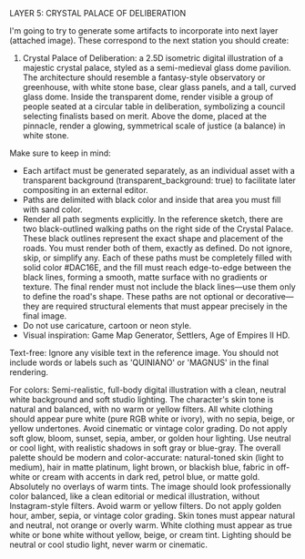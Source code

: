 LAYER 5: CRYSTAL PALACE OF DELIBERATION

I'm going to try to generate some artifacts to incorporate into next layer (attached image). These correspond to the next station you should create:

1. Crystal Palace of Deliberation: a 2.5D isometric digital illustration of a majestic crystal palace, styled as a semi-medieval glass dome pavilion. The architecture should resemble a fantasy-style observatory or greenhouse, with white stone base, clear glass panels, and a tall, curved glass dome. Inside the transparent dome, render visible a group of people seated at a circular table in deliberation, symbolizing a council selecting finalists based on merit. Above the dome, placed at the pinnacle, render a glowing, symmetrical scale of justice (a balance) in white stone.


Make sure to keep in mind:
- Each artifact must be generated separately, as an individual asset with a transparent background (transparent_background: true) to facilitate later compositing in an external editor.
- Paths are delimited with black color and inside that area you must fill with sand color.
- Render all path segments explicitly. In the reference sketch, there are two black-outlined walking paths on the right side of the Crystal Palace. These black outlines represent the exact shape and placement of the roads. You must render both of them, exactly as defined. Do not ignore, skip, or simplify any. Each of these paths must be completely filled with solid color #DAC16E, and the fill must reach edge-to-edge between the black lines, forming a smooth, matte surface with no gradients or texture. The final render must not include the black lines—use them only to define the road's shape. These paths are not optional or decorative—they are required structural elements that must appear precisely in the final image.
- Do not use caricature, cartoon or neon style.
- Visual inspiration: Game Map Generator, Settlers, Age of Empires II HD.

Text-free:
Ignore any visible text in the reference image. You should not include words or labels such as 'QUINIANO' or 'MAGNUS' in the final rendering.

For colors:
Semi-realistic, full-body digital illustration with a clean, neutral white background and soft studio lighting. The character's skin tone is natural and balanced, with no warm or yellow filters. All white clothing should appear pure white (pure RGB white or ivory), with no sepia, beige, or yellow undertones. Avoid cinematic or vintage color grading. Do not apply soft glow, bloom, sunset, sepia, amber, or golden hour lighting. Use neutral or cool light, with realistic shadows in soft gray or blue-gray. The overall palette should be modern and color-accurate: natural-toned skin (light to medium), hair in matte platinum, light brown, or blackish blue, fabric in off-white or cream with accents in dark red, petrol blue, or matte gold. Absolutely no overlays of warm tints. The image should look professionally color balanced, like a clean editorial or medical illustration, without Instagram-style filters. Avoid warm or yellow filters. Do not apply golden hour, amber, sepia, or vintage color grading. Skin tones must appear natural and neutral, not orange or overly warm. White clothing must appear as true white or bone white without yellow, beige, or cream tint. Lighting should be neutral or cool studio light, never warm or cinematic.
